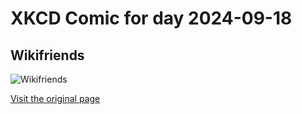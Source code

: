 
# XKCD Comic for day 2024-09-18

## Wikifriends

![Wikifriends](https://imgs.xkcd.com/comics/wikifriends.png "It's crazy how much my gut opinion of a movie/song is swayed by what other people say, regardless of how I felt coming out of the theater.")

[Visit the original page](https://xkcd.com/185/)
